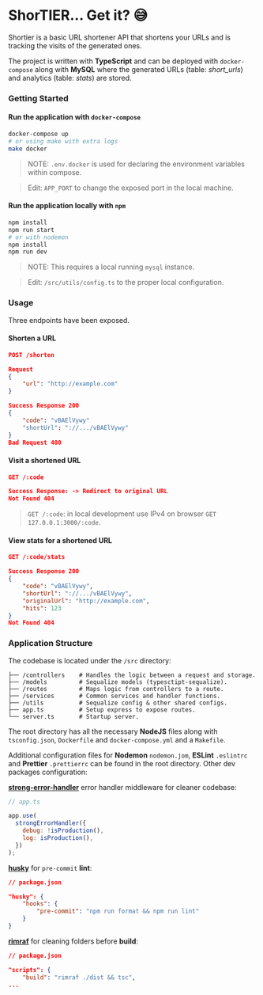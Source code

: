 # ShorTIER... Get it? 😅

Shortier is a basic URL shortener API that shortens your URLs and is tracking the visits of the generated ones.

The project is written with **TypeScript** and can be deployed with `docker-compose` along with **MySQL** 
where the generated URLs (table: _short_urls_) and analytics (table: _stats_) are stored.

### Getting Started

#### Run the application with `docker-compose`

~~~bash
docker-compose up
# or using make with extra logs
make docker
~~~

> NOTE: `.env.docker` is used for declaring the environment variables within compose.

> Edit: `APP_PORT` to change the exposed port in the local machine.

#### Run the application locally with `npm`

~~~bash
npm install
npm run start
# or with nodemon
npm install
npm run dev
~~~

> NOTE: This requires a local running `mysql` instance.

> Edit: `/src/utils/config.ts` to the proper local configuration.

### Usage

Three endpoints have been exposed.

#### Shorten a URL 
```JSON
POST /shorten

Request
{
    "url": "http://example.com"
}

Success Response 200
{
    "code": "vBAElVywy"
    "shortUrl": "://.../vBAElVywy"
}
Bad Request 400
```

#### Visit a shortened URL
```JSON
GET /:code

Success Response: -> Redirect to original URL
Not Found 404
```
> `GET /:code`: in local development use IPv4 on browser `GET 127.0.0.1:3000/:code`.

#### View stats for a shortened URL
```JSON
GET /:code/stats

Success Response 200
{
    "code": "vBAElVywy",
    "shortUrl": "://.../vBAElVywy",
    "originalUrl": "http://example.com",
    "hits": 123
}
Not Found 404
```

### Application Structure

The codebase is located under the `/src` directory:

    ├── /controllers    # Handles the logic between a request and storage.
    ├── /models         # Sequalize models (typesctipt-sequalize).
    ├── /routes         # Maps logic from controllers to a route. 
    ├── /services       # Common services and handler functions.
    ├── /utils          # Sequalize config & other shared configs.
    ├── app.ts          # Setup express to expose routes. 
    └── server.ts       # Startup server.        

The root directory has all the necessary **NodeJS** files along with `tsconfig.json`, `Dockerfile` and `docker-compose.yml` 
and a `Makefile`.

Additional configuration files for **Nodemon** `nodemon.jom`, **ESLint** `.eslintrc` and **Prettier** `.prettierrc` 
can be found in the root directory. Other dev packages configuration: 

**[strong-error-handler](https://www.npmjs.com/package/strong-error-handler)** error handler middleware for cleaner codebase:
```javascript
// app.ts

app.use(
  strongErrorHandler({
    debug: !isProduction(),
    log: isProduction(),
  })
);
```

**[husky](https://www.npmjs.com/package/husky)** for `pre-commit` **lint**:
```json
// package.json

"husky": {
    "hooks": {
        "pre-commit": "npm run format && npm run lint"
    }
}
```
**[rimraf](https://www.npmjs.com/package/rimraf)** for cleaning folders before **build**:
```json
// package.json

"scripts": {
    "build": "rimraf ./dist && tsc",
...
```
